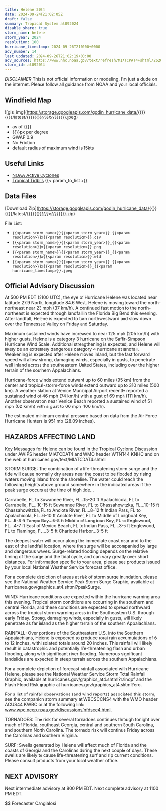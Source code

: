 ```yaml
---
title: Helene 2024
date: 2024-09-24T21:02:05Z
draft: false
summary: Tropical System al092024
disable_share: true
storm_name: helene
storm_year: 2024
resolution: 100
hurricane_timestamp: 2024-09-26T210200+0000
adv_number: 14
last_updated: 2024-09-26T21:02:19+00:00
adv_sources: https://www.nhc.noaa.gov/text/refresh/MIATCPAT4+shtml/262042.shtml;https://www.nhc.noaa.gov/refresh/graphics_at4+shtml/154002.shtml?cone
storm_id: al092024
---
```

*DISCLAIMER* This is not official information or modeling, I'm just a dude on the internet.  Please follow all guidance from NOAA and your local officials.

## Windfield Map
![gis_img](https://storage.googleapis.com/godin_hurricane_data/{{<param storm_name>}}{{<param storm_year>}}/latest/{{<param storm_name>}}{{<param storm_year>}}_{{<param resolution>}}x{{<param resolution>}}_{{<param hurricane_timestamp>}}.jpeg)

- as of {{<param last_updated>}}
- {{<param resolution>}}px per degree
- GWAF 0.9
- No Friction
- default radius of maximum wind is 15kts

## Useful Links
- [NOAA Active Cyclones](https://www.nhc.noaa.gov/)
- [Tropical Tidbits](https://www.tropicaltidbits.com/storminfo/)
{{< param_to_list >}}

## Data Files
[Download Zip](https://storage.googleapis.com/godin_hurricane_data/{{<param storm_name>}}{{<param storm_year>}}/latest/{{<param storm_name>}}{{<param storm_year>}}_{{<param resolution>}}x{{<param resolution>}}_{{<param hurricane_timestamp>}}.zip)

File List:
- `{{<param storm_name>}}{{<param storm_year>}}_{{<param resolution>}}x{{<param resolution>}}.csv`
- `{{<param storm_name>}}{{<param storm_year>}}_{{<param resolution>}}x{{<param resolution>}}.png`
- `{{<param storm_name>}}{{<param storm_year>}}_{{<param resolution>}}x{{<param resolution>}}.wld`
- `{{<param storm_name>}}{{<param storm_year>}}_{{<param resolution>}}x{{<param resolution>}}_{{<param hurricane_timestamp>}}.jpeg`


## Official Advisory Discussion
At 500 PM EDT (2100 UTC), the eye of Hurricane Helene was located
near latitude 27.9 North, longitude 84.6 West. Helene is moving
toward the north-northeast near 23 mph (37 km/h).  A continued fast 
motion to the north-northeast is expected through landfall in the 
Florida Big Bend this evening. After landfall, Helene is expected to 
turn northwestward and slow down over the Tennessee Valley on 
Friday and Saturday.
 
Maximum sustained winds have increased to near 125 mph (205 km/h) 
with higher gusts.  Helene is a category 3 hurricane on the 
Saffir-Simpson Hurricane Wind Scale.  Additional strengthening is 
expected, and Helene will likely be an extremely dangerous category 
4 hurricane at landfall. Weakening is expected after Helene moves 
inland, but the fast forward speed will allow strong, damaging 
winds, especially in gusts, to penetrate well inland across the 
southeastern United States, including over the higher terrain of the
southern Appalachians.
 
Hurricane-force winds extend outward up to 60 miles (95 km) from the
center and tropical-storm-force winds extend outward up to 310 miles
(500 km).  A weather station at Venice Municipal Airport recently 
reported a sustained wind of 46 mph (74 km/h) with a gust of 69 mph 
(111 km/h).  Another observation near Venice Beach reported a 
sustained wind of 51 mph (82 km/h) with a gust to 66 mph (106 
km/h). 
 
The estimated minimum central pressure based on data from the Air 
Force Hurricane Hunters is 951 mb (28.09 inches).
 
 
HAZARDS AFFECTING LAND
----------------------
Key Messages for Helene can be found in the Tropical Cyclone
Discussion under AWIPS header MIATCDAT4 and WMO header WTNT44 KNHC
and on the web at hurricanes.gov/text/MIATCDAT4.shtml
 
STORM SURGE: The combination of a life-threatening storm surge and
the tide will cause normally dry areas near the coast to be flooded
by rising waters moving inland from the shoreline.  The water could
reach the following heights above ground somewhere in the indicated
areas if the peak surge occurs at the time of high tide...
 
Carrabelle, FL to Suwannee River, FL...15-20 ft
Apalachicola, FL to Carrabelle, FL...10-15 ft
Suwannee River, FL to Chassahowitzka, FL...10-15 ft
Chassahowitzka, FL to Anclote River, FL...8-12 ft
Indian Pass, FL to Apalachicola, FL...6-10 ft
Anclote River, FL to Middle of Longboat Key, FL...5-8 ft
Tampa Bay...5-8 ft
Middle of Longboat Key, FL to Englewood, FL...4-7 ft
East of Mexico Beach, FL to Indian Pass, FL...3-5 ft
Englewood, FL to Flamingo, FL...3-5 ft
Charlotte Harbor...3-5 ft
 
The deepest water will occur along the immediate coast near and to
the east of the landfall location, where the surge will be
accompanied by large and dangerous waves.  Surge-related flooding
depends on the relative timing of the surge and the tidal cycle,
and can vary greatly over short distances.  For information
specific to your area, please see products issued by your local
National Weather Service forecast office.
 
For a complete depiction of areas at risk of storm surge inundation,
please see the National Weather Service Peak Storm Surge Graphic,
available at hurricanes.gov/graphics_at4.shtml?peakSurge.
 
WIND: Hurricane conditions are expected within the hurricane warning 
area this evening.  Tropical storm conditions are occurring in the 
southern and central Florida, and these conditions are expected to 
spread northward across the tropical storm warning areas in the 
Southeastern U.S. through early Friday.  Strong, damaging winds, 
especially in gusts, will likely penetrate as far inland as the 
higher terrain of the southern Appalachians.
 
RAINFALL: Over portions of the Southeastern U.S. into the Southern 
Appalachians, Helene is expected to produce total rain accumulations 
of 6 to 12 inches, with isolated totals around 20 inches. This 
rainfall will likely result in catastrophic and potentially 
life-threatening flash and urban flooding, along with significant 
river flooding. Numerous significant landslides are expected in 
steep terrain across the southern Appalachians.

For a complete depiction of forecast rainfall associated with 
Hurricane Helene, please see the National Weather Service Storm 
Total Rainfall Graphic, available at 
hurricanes.gov/graphics_at4.shtml?rainqpf and the Flash Flood Risk 
graphic at hurricanes.gov/graphics_at4.shtml?ero. 

For a list of rainfall observations (and wind reports) associated
this storm, see the companion storm summary at WBCSCCNS4 with the
WMO header ACUS44 KWBC or at the following link:
www.wpc.ncep.noaa.gov/discussions/nfdscc4.html.
 
TORNADOES: The risk for several tornadoes continues through 
tonight over much of Florida, southeast Georgia, central and 
southern South Carolina, and southern North Carolina. The tornado 
risk will continue Friday across the Carolinas and southern 
Virginia.
 
SURF: Swells generated by Helene will affect much of Florida and
the coasts of Georgia and the Carolinas during the next couple of
days.  These swells are likely to cause life-threatening surf and 
rip current conditions.  Please consult products from your local 
weather office.
 
 
NEXT ADVISORY
-------------
Next intermediate advisory at 800 PM EDT.
Next complete advisory at 1100 PM EDT.
 
$$
Forecaster Cangialosi